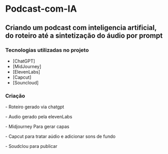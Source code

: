 # Podcast-com-IA
<h2>Criando um podcast com inteligencia artificial, do roteiro até a sintetização do áudio por prompt</h1>
<h3></h3>

<h3>Tecnologias utilizadas no projeto</h3>

- [ChatGPT]
- [MidJourney]
- [ElevenLabs]
- [Capcut]
- [Souncloud]

<h3>Criação</h3>
<p>- Roteiro gerado via chatgpt</p>
<p>- Audio gerado pela elevenLabs</p>
<p>- Midjourney Para gerar capas</p>
<p>- Capcut para tratar aúdio e adicionar sons de fundo</p>
<p>- Soudclou para publicar</p>











<p></p>
<h1></h1>


